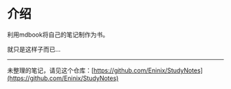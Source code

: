 # 介绍

利用mdbook将自己的笔记制作为书。

就只是这样子而已...

-----

未整理的笔记，请见这个仓库：[https://github.com/Eninix/StudyNotes](https://github.com/Eninix/StudyNotes)



